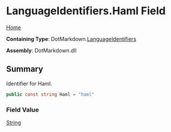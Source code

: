 # LanguageIdentifiers\.Haml Field

[Home](../../../README.md)

**Containing Type**: DotMarkdown\.[LanguageIdentifiers](../README.md)

**Assembly**: DotMarkdown\.dll

## Summary

Identifier for Haml\.

```csharp
public const string Haml = "haml"
```

### Field Value

[String](https://docs.microsoft.com/en-us/dotnet/api/system.string)

